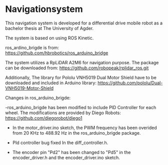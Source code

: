 # Navigationsystem
This navigation system is developed for a differential drive mobile robot as a bachelor thesis at The University of Agder. 

The system is based on using ROS Kinetic. 

ros_ardino_brigde is from: https://github.com/hbrobotics/ros_arduino_bridge


The system utilizes a RpLiDAR A2M6 for navigation purpose. The package can be downloaded from: https://github.com/robopeak/rplidar_ros.git


 Additionally, The library for Pololu VNH5019 Dual Motor Shield have to be downloaded and included in Arduino library: 
https://github.com/pololu/Dual-VNH5019-Motor-Shield 

Changes in ros_arduino_brigde:

 -ros_arduino_brigde has been modified to include PID Controller for each wheel. The modifications are provided by Diego Robots:  https://github.com/diegorobot/diego1
 
- In the motor_driver.ino sketch, the PWM frequency has been overided from 20 KHz to 488.92 Hz in the ros_arduino_brigde package.

- PId controller bug fixed In the diff_controller.h.

- The encoder pin "Pd2" has been changed to "Pd5" in the encoder_driver.h and the encoder_driver.ino sketch. 

 

